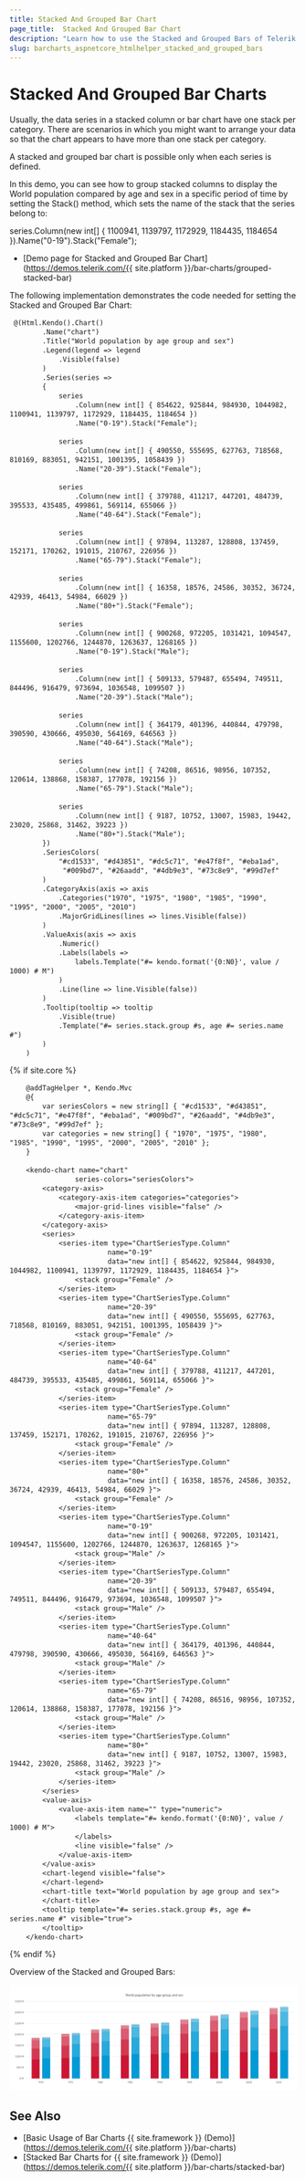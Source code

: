 ```yaml
---
title: Stacked And Grouped Bar Chart
page_title:  Stacked And Grouped Bar Chart
description: "Learn how to use the Stacked and Grouped Bars of Telerik UI Bar Charts component for {{ site.framework }}."
slug: barcharts_aspnetcore_htmlhelper_stacked_and_grouped_bars
---
```


# Stacked And Grouped Bar Charts

Usually, the data series in a stacked column or bar chart have one stack per category. There are scenarios in which you might want to arrange your data so that the chart appears to have more than one stack per category.

A stacked and grouped bar chart is possible only when each series is defined.

In this demo, you can see how to group stacked columns to display the World population compared by age and sex in a specific period of time by setting the Stack() method, which sets the name of the stack that the series belong to:

series.Column(new int[] { 1100941, 1139797, 1172929, 1184435, 1184654 }).Name("0-19").Stack("Female");

* [Demo page for Stacked and Grouped Bar Chart](https://demos.telerik.com/{{ site.platform }}/bar-charts/grouped-stacked-bar)

The following implementation demonstrates the code needed for setting the Stacked and Grouped Bar Chart:

```HtmlHelper
 @(Html.Kendo().Chart()
        .Name("chart")
        .Title("World population by age group and sex")
        .Legend(legend => legend
            .Visible(false)
        )
        .Series(series =>
        {
            series
                .Column(new int[] { 854622, 925844, 984930, 1044982, 1100941, 1139797, 1172929, 1184435, 1184654 })
                .Name("0-19").Stack("Female");

            series
                .Column(new int[] { 490550, 555695, 627763, 718568, 810169, 883051, 942151, 1001395, 1058439 })
                .Name("20-39").Stack("Female");

            series
                .Column(new int[] { 379788, 411217, 447201, 484739, 395533, 435485, 499861, 569114, 655066 })
                .Name("40-64").Stack("Female");

            series
                .Column(new int[] { 97894, 113287, 128808, 137459, 152171, 170262, 191015, 210767, 226956 })
                .Name("65-79").Stack("Female");

            series
                .Column(new int[] { 16358, 18576, 24586, 30352, 36724, 42939, 46413, 54984, 66029 })
                .Name("80+").Stack("Female");

            series
                .Column(new int[] { 900268, 972205, 1031421, 1094547, 1155600, 1202766, 1244870, 1263637, 1268165 })
                .Name("0-19").Stack("Male");

            series
                .Column(new int[] { 509133, 579487, 655494, 749511, 844496, 916479, 973694, 1036548, 1099507 })
                .Name("20-39").Stack("Male");

            series
                .Column(new int[] { 364179, 401396, 440844, 479798, 390590, 430666, 495030, 564169, 646563 })
                .Name("40-64").Stack("Male");

            series
                .Column(new int[] { 74208, 86516, 98956, 107352, 120614, 138868, 158387, 177078, 192156 })
                .Name("65-79").Stack("Male");

            series
                .Column(new int[] { 9187, 10752, 13007, 15983, 19442, 23020, 25868, 31462, 39223 })
                .Name("80+").Stack("Male");
        })
        .SeriesColors(
            "#cd1533", "#d43851", "#dc5c71", "#e47f8f", "#eba1ad",
             "#009bd7", "#26aadd", "#4db9e3", "#73c8e9", "#99d7ef"
        )
        .CategoryAxis(axis => axis
            .Categories("1970", "1975", "1980", "1985", "1990", "1995", "2000", "2005", "2010")
            .MajorGridLines(lines => lines.Visible(false))
        )
        .ValueAxis(axis => axis
            .Numeric()
            .Labels(labels =>
                labels.Template("#= kendo.format('{0:N0}', value / 1000) # M")
            )
            .Line(line => line.Visible(false))
        )
        .Tooltip(tooltip => tooltip
            .Visible(true)
            .Template("#= series.stack.group #s, age #= series.name #")
        )
    )
```
{% if site.core %}
```TagHelper
    @addTagHelper *, Kendo.Mvc
    @{
        var seriesColors = new string[] { "#cd1533", "#d43851", "#dc5c71", "#e47f8f", "#eba1ad", "#009bd7", "#26aadd", "#4db9e3", "#73c8e9", "#99d7ef" };
        var categories = new string[] { "1970", "1975", "1980", "1985", "1990", "1995", "2000", "2005", "2010" };
    }

    <kendo-chart name="chart"
                series-colors="seriesColors">
        <category-axis>
            <category-axis-item categories="categories">
                <major-grid-lines visible="false" />
            </category-axis-item>
        </category-axis>
        <series>
            <series-item type="ChartSeriesType.Column"
                        name="0-19"
                        data="new int[] { 854622, 925844, 984930, 1044982, 1100941, 1139797, 1172929, 1184435, 1184654 }">
                <stack group="Female" />
            </series-item>
            <series-item type="ChartSeriesType.Column"
                        name="20-39"
                        data="new int[] { 490550, 555695, 627763, 718568, 810169, 883051, 942151, 1001395, 1058439 }">
                <stack group="Female" />
            </series-item>
            <series-item type="ChartSeriesType.Column"
                        name="40-64"
                        data="new int[] { 379788, 411217, 447201, 484739, 395533, 435485, 499861, 569114, 655066 }">
                <stack group="Female" />
            </series-item>
            <series-item type="ChartSeriesType.Column"
                        name="65-79"
                        data="new int[] { 97894, 113287, 128808, 137459, 152171, 170262, 191015, 210767, 226956 }">
                <stack group="Female" />
            </series-item>
            <series-item type="ChartSeriesType.Column"
                        name="80+"
                        data="new int[] { 16358, 18576, 24586, 30352, 36724, 42939, 46413, 54984, 66029 }">
                <stack group="Female" />
            </series-item>
            <series-item type="ChartSeriesType.Column"
                        name="0-19"
                        data="new int[] { 900268, 972205, 1031421, 1094547, 1155600, 1202766, 1244870, 1263637, 1268165 }">
                <stack group="Male" />
            </series-item>
            <series-item type="ChartSeriesType.Column"
                        name="20-39"
                        data="new int[] { 509133, 579487, 655494, 749511, 844496, 916479, 973694, 1036548, 1099507 }">
                <stack group="Male" />
            </series-item>
            <series-item type="ChartSeriesType.Column"
                        name="40-64"
                        data="new int[] { 364179, 401396, 440844, 479798, 390590, 430666, 495030, 564169, 646563 }">
                <stack group="Male" />
            </series-item>
            <series-item type="ChartSeriesType.Column"
                        name="65-79"
                        data="new int[] { 74208, 86516, 98956, 107352, 120614, 138868, 158387, 177078, 192156 }">
                <stack group="Male" />
            </series-item>
            <series-item type="ChartSeriesType.Column"
                        name="80+"
                        data="new int[] { 9187, 10752, 13007, 15983, 19442, 23020, 25868, 31462, 39223 }">
                <stack group="Male" />
            </series-item>
        </series>
        <value-axis>
            <value-axis-item name="" type="numeric">
                <labels template="#= kendo.format('{0:N0}', value / 1000) # M">
                </labels>
                <line visible="false" />
            </value-axis-item>
        </value-axis>
        <chart-legend visible="false">
        </chart-legend>
        <chart-title text="World population by age group and sex">
        </chart-title>
        <tooltip template="#= series.stack.group #s, age #= series.name #" visible="true">
        </tooltip>
    </kendo-chart> 
```
{% endif %}

Overview of the Stacked and Grouped Bars:

![{{ site.product_short }} Chart Stacked and Grouped Bars](images/stackedAndGroupedBars.png)

## See Also
* [Basic Usage of Bar Charts {{ site.framework }} (Demo)](https://demos.telerik.com/{{ site.platform }}/bar-charts)
* [Stacked Bar Charts for {{ site.framework }} (Demo)](https://demos.telerik.com/{{ site.platform }}/bar-charts/stacked-bar)
